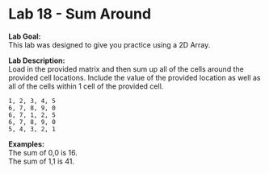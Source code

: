 # Lab 18 - Sum Around

**Lab Goal:**   
This lab was designed to give you practice using a 2D Array.

**Lab Description:**   
Load in the provided matrix and then sum up all of the cells around the provided cell locations. Include the value of the provided location as well as all of the cells within 1 cell of the provided cell.
```
1, 2, 3, 4, 5
6, 7, 8, 9, 0
6, 7, 1, 2, 5
6, 7, 8, 9, 0
5, 4, 3, 2, 1
```

**Examples:**  
The sum of 0,0 is 16.  
The sum of 1,1 is 41.
